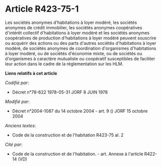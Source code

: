 # Article R423-75-1

Les sociétés anonymes d'habitations à loyer modéré, les sociétés anonymes de crédit immobilier, les sociétés anonymes
coopératives d'intérêt collectif d'habitations à loyer modéré et les sociétés anonymes coopératives de production
d'habitations à loyer modéré peuvent souscrire ou acquérir des actions ou des parts d'autres sociétés d'habitations à loyer
modéré, de sociétés anonymes de coordination d'organismes d'habitations à loyer modéré, ou de sociétés d'économie mixte, ou
de sociétés ou d'organismes à caractère mutualiste ou coopératif susceptibles de faciliter leur action dans le cadre de la
réglementation sur les HLM.

**Liens relatifs à cet article**

_Codifié par_:

  - Décret n°78-622 1978-05-31 JORF 8 JUIN 1978

_Modifié par_:

  - Décret n°2004-1087 du 14 octobre 2004 - art. 9 () JORF 15 octobre 2004

_Anciens textes_:

  - Code de la construction et de l'habitation R423-75 al. 2

_Cité par_:

  - Code de la construction et de l'habitation. - art. Annexe à l'article R422-14 (VD)
